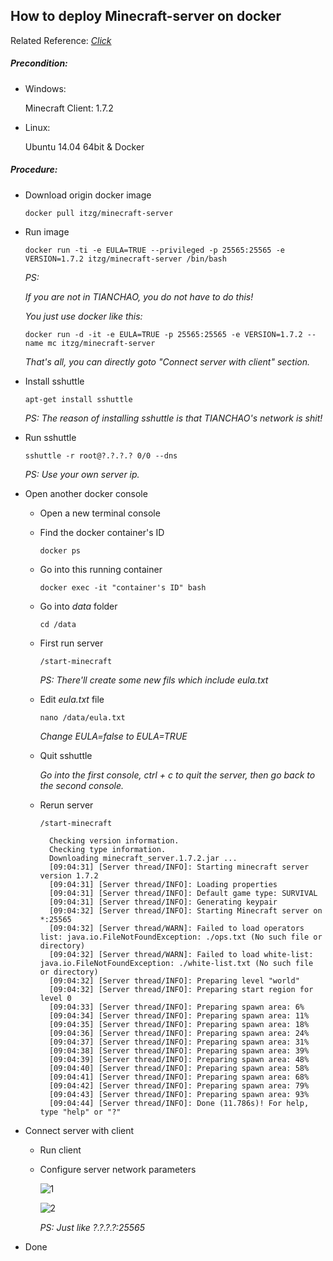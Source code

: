 ## How to deploy Minecraft-server on docker
Related Reference: [*Click*](https://hub.docker.com/r/itzg/minecraft-server/)

##### Precondition:
+ Windows:<p>
  Minecraft Client: 1.7.2<p>
+ Linux:<p>
  Ubuntu 14.04 64bit & Docker<p>

##### Procedure:
+ Download origin docker image<p>
`docker pull itzg/minecraft-server`<p>

+ Run image<p>
`docker run -ti -e EULA=TRUE --privileged -p 25565:25565 -e VERSION=1.7.2 itzg/minecraft-server /bin/bash`<p>
*PS:*<p>
*If you are not in TIANCHAO, you do not have to do this!*<p>
*You just use docker like this:*<p>
`docker run -d -it -e EULA=TRUE -p 25565:25565 -e VERSION=1.7.2 --name mc itzg/minecraft-server`<p>
*That's all, you can directly goto "Connect server with client" section.*<p>

+ Install sshuttle<p>
`apt-get install sshuttle`<p>
*PS: The reason of installing sshuttle is that TIANCHAO's network is shit!*<p>

+ Run sshuttle<p>
`sshuttle -r root@?.?.?.? 0/0 --dns`<p>
*PS: Use your own server ip.*<p>

+ Open another docker console<p>
  - Open a new terminal console<p>
  - Find the docker container's ID<p>
  `docker ps`<p>
  - Go into this running container<p>
  `docker exec -it "container's ID" bash`<P>
  - Go into *data* folder<p>
  `cd /data`<p>
  - First run server<p>
  `/start-minecraft`<p>
  *PS: There'll create some new fils which include eula.txt*<p>
  - Edit *eula.txt* file<p>
  `nano /data/eula.txt`<p>
  *Change EULA=false to EULA=TRUE*<p>
  - Quit sshuttle<p>
  *Go into the first console, ctrl + c to quit the server, then go back to the second console.*<p>
  - Rerun server<p>
  `/start-minecraft`<p>
  
          Checking version information.
          Checking type information.
          Downloading minecraft_server.1.7.2.jar ...
          [09:04:31] [Server thread/INFO]: Starting minecraft server version 1.7.2
          [09:04:31] [Server thread/INFO]: Loading properties
          [09:04:31] [Server thread/INFO]: Default game type: SURVIVAL
          [09:04:31] [Server thread/INFO]: Generating keypair
          [09:04:32] [Server thread/INFO]: Starting Minecraft server on *:25565
          [09:04:32] [Server thread/WARN]: Failed to load operators list: java.io.FileNotFoundException: ./ops.txt (No such file or directory)
          [09:04:32] [Server thread/WARN]: Failed to load white-list: java.io.FileNotFoundException: ./white-list.txt (No such file or directory)
          [09:04:32] [Server thread/INFO]: Preparing level "world"
          [09:04:32] [Server thread/INFO]: Preparing start region for level 0
          [09:04:33] [Server thread/INFO]: Preparing spawn area: 6%
          [09:04:34] [Server thread/INFO]: Preparing spawn area: 11%
          [09:04:35] [Server thread/INFO]: Preparing spawn area: 18%
          [09:04:36] [Server thread/INFO]: Preparing spawn area: 24%
          [09:04:37] [Server thread/INFO]: Preparing spawn area: 31%
          [09:04:38] [Server thread/INFO]: Preparing spawn area: 39%
          [09:04:39] [Server thread/INFO]: Preparing spawn area: 48%
          [09:04:40] [Server thread/INFO]: Preparing spawn area: 58%
          [09:04:41] [Server thread/INFO]: Preparing spawn area: 68%
          [09:04:42] [Server thread/INFO]: Preparing spawn area: 79%
          [09:04:43] [Server thread/INFO]: Preparing spawn area: 93%
          [09:04:44] [Server thread/INFO]: Done (11.786s)! For help, type "help" or "?"

+ Connect server with client
  - Run client<p>
  - Configure server network parameters<p>
  ![1](https://docs.docker.com/kitematic/images/minecraft-login.png)<p>
  ![2](https://docs.docker.com/kitematic/images/minecraft-server-address.png)<p>
  *PS: Just like ?.?.?.?:25565*<p>

+ Done
